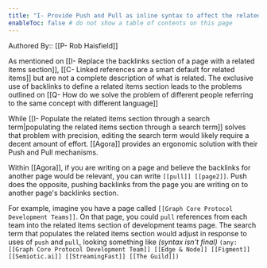 ```yaml
---
title: "I- Provide Push and Pull as inline syntax to affect the related items section for a page"
enableToc: false # do not show a table of contents on this page
---
```

Authored By:: [[P- Rob Haisfield]]

As mentioned on [[I- Replace the backlinks section of a page with a related items section]], [[C- Linked references are a smart default for related items]] but are not a complete description of what is related. The exclusive use of backlinks to define a related items section leads to the problems outlined on [[Q- How do we solve the problem of different people referring to the same concept with different language]]

While [[I- Populate the related items section through a search term|populating the related items section through a search term]] solves that problem with precision, editing the search term would likely require a decent amount of effort. [[Agora]] provides an ergonomic solution with their Push and Pull mechanisms.

Within [[Agora]], if you are writing on a page and believe the backlinks for another page would be relevant, you can write `[[pull]] [[page2]]`. Push does the opposite, pushing backlinks from the page you are writing on to another page's backlinks section.

For example, imagine you have a page called `[[Graph Core Protocol Development Teams]]`. On that page, you could `pull` references from each team into the related items section of development teams page. The search term that populates the related items section would adjust in response to uses of `push` and `pull`, looking something like *(syntax isn't final)* `(any: [[Graph Core Protocol Development Team]] [[Edge & Node]] [[Figment]] [[Semiotic.ai]] [[StreamingFast]] [[The Guild]])`

